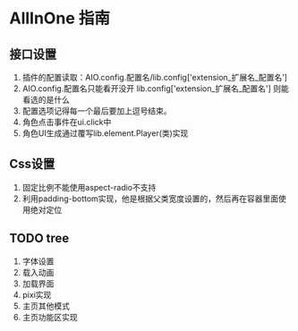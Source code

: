 # AllInOne 指南
## 接口设置
1. 插件的配置读取：AIO.config.配置名/lib.config['extension_扩展名_配置名']
2. AIO.config.配置名只能看开没开 lib.config['extension_扩展名_配置名'] 则能看选的是什么
3. 配置选项记得每一个最后要加上逗号结束。
4. 角色点击事件在ui.click中
5. 角色UI生成通过覆写lib.element.Player(类)实现

## Css设置
1. 固定比例不能使用aspect-radio不支持
2. 利用padding-bottom实现，他是根据父类宽度设置的，然后再在容器里面使用绝对定位


## TODO tree
1. 字体设置
2. 载入动画
3. 加载界面
4. pixi实现
5. 主页其他模式
6. 主页功能区实现
